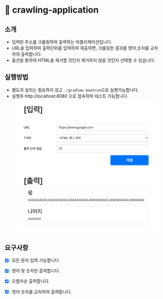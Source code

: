# 🚀 crawling-application

## 소개

- 입력된 주소를 크롤링하여 출력하는 어플리케이션입니다.
- URL을 입력하여 출력단위를 입력하여 제출하면, 크롤링한 결과를 영어,숫자를 교차하여 출력합니다.
- 옵션을 통하여 HTML을 제거할 것인지 제거하지 않을 것인지 선택할 수 있습니다.

## 실행방법

- 별도의 설치는 필요하지 않고 ```./gradlew bootrun```으로 실행가능합니다.
- 실행후 http://localhost:8080 으로 접속하여 테스트 가능합니다.
  ![스크린샷](./assets/screenshot.png)

## 요구사항

- [X] 모든 문자 입력 가능합니다.
- [X] 영어 및 숫자만 출력합니다.
- [X] 오름차순 출력합니다.
- [X] 영어 숫자를 교차하여 출력합니다.


